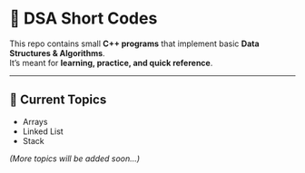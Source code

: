 # 🧮 DSA Short Codes

This repo contains small **C++ programs** that implement basic **Data Structures & Algorithms**.  
It’s meant for **learning, practice, and quick reference**.

---

## 📂 Current Topics
- Arrays
- Linked List
- Stack  

*(More topics will be added soon…)*

